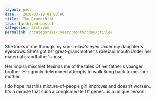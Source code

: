 ```yaml
---
layout: post
date:	2010-03-19 01:00:00
title:  The Grandchild
tags: [archived-posts]
categories: archives
permalink: /:categories/:year/:month/:day/:title/
---
```

She looks at me through my son-in-law's eyes
Under my daughter's eyebrows.
She's got her great-grandmother's rosebud mouth
Under her maternal grandfather's nose.

Her impish mischief feminds me of the tales
Of her father's younger brother.
Her grimly determined attempts to walk
Bring back to me...her mother.

I do hope that this mixture-of-people girl
Improves and doesn't worsen...
It's a miracle that such a conglomerate
Of genes...is a unique person!
